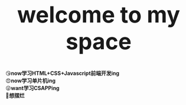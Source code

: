 <div align="center">
    <h1 style="font-size: 60px;">welcome to my space</h1>
</div>

:kissing_heart:**now学习HTML+CSS+Javascript前端开发ing**<br>
:heart_eyes:**now学习单片机ing**<br>​
:stuck_out_tongue_winking_eye:**want学习CSAPPing**<br>
:thinking:**想摆烂**<br>
